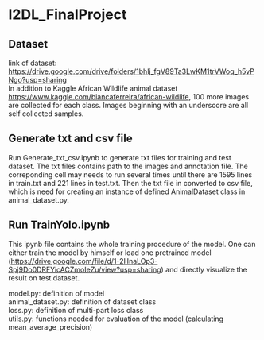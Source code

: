 # I2DL_FinalProject

## Dataset
link of dataset: https://drive.google.com/drive/folders/1bhlj_fgV89Ta3LwKM1trVWoq_h5vPNgo?usp=sharing  
In addition to Kaggle African Wildlife animal dataset https://www.kaggle.com/biancaferreira/african-wildlife, 100 more images are collected for each class. Images beginning with an underscore are all self collected samples.  

## Generate txt and csv file 
Run Generate_txt_csv.ipynb to generate txt files for training and test dataset. The txt files contains path to the images and annotation file. The correponding cell may needs to run several times until there are 1595 lines in train.txt and 221 lines in test.txt.
Then the txt file in converted to csv file, which is need for creating an instance of defined AnimalDataset class in animal_dataset.py.  

## Run TrainYolo.ipynb
This ipynb file contains the whole training procedure of the model. One can either train the model by himself or load one pretrained model (https://drive.google.com/file/d/1-2HnaLOp3-Spj9Do0DRFYicACZmoIeZu/view?usp=sharing) and directly visualize the result on test dataset.  



model.py: definition of model  
animal_dataset.py: definition of dataset class  
loss.py: definition of multi-part loss class  
utils.py: functions needed for evaluation of the model (calculating mean_average_precision)
